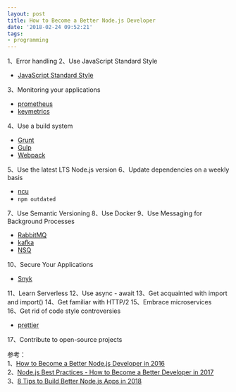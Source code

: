 ```yaml
---
layout: post
title: How to Become a Better Node.js Developer
date: '2018-02-24 09:52:21'
tags:
- programming
---
```


1、Error handling
2、Use JavaScript Standard Style  

- [JavaScript Standard Style](https://github.com/feross/standard)  

3、Monitoring your applications  

- [prometheus](https://blog.risingstack.com/node-js-performance-monitoring-with-prometheus/)  
- [keymetrics](https://keymetrics.io/)  

4、Use a build system  

- [Grunt](https://github.com/gruntjs/grunt)  
- [Gulp](https://github.com/gulpjs/gulp)  
- [Webpack](https://github.com/webpack/webpack)  

5、Use the latest LTS Node.js version
6、Update dependencies on a weekly basis  

- [ncu](https://github.com/tjunnone/npm-check-updates)  
- `npm outdated`  

7、Use Semantic Versioning
8、Use Docker
9、Use Messaging for Background Processes  

- [RabbitMQ](https://www.rabbitmq.com/)  
- [kafka](https://kafka.apache.org/)  
- [NSQ](http://nsq.io/)  

10、Secure Your Applications  

- [Snyk](https://snyk.io/)  

11、Learn Serverless
12、Use async - await
13、Get acquainted with import and import()
14、Get familiar with HTTP/2
15、Embrace microservices  
16、Get rid of code style controversies  

- [prettier](https://github.com/prettier/prettier)  

17、Contribute to open-source projects

参考：  
1、[How to Become a Better Node.js Developer in 2016](https://blog.risingstack.com/how-to-become-a-better-node-js-developer-in-2016/)  
2、[Node.js Best Practices - How to Become a Better Developer in 2017](https://blog.risingstack.com/node-js-best-practices-2017/)  
3、[8 Tips to Build Better Node.js Apps in 2018](https://blog.risingstack.com/node-js-development-tips-2018/)